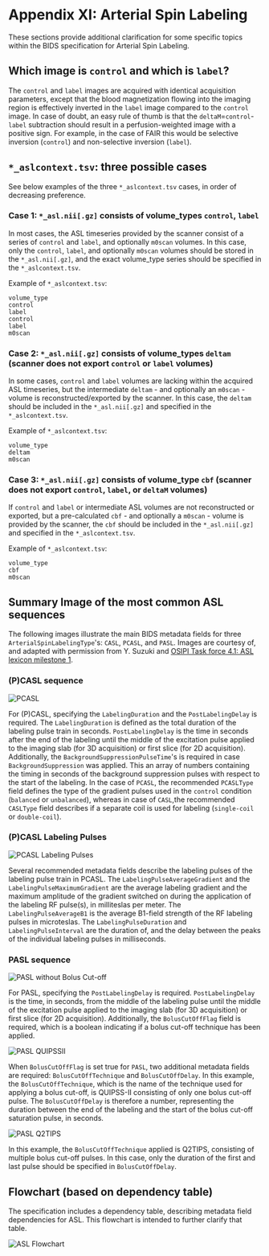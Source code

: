 # Appendix XI: Arterial Spin Labeling

These sections provide additional clarification for some specific topics within the BIDS specification for Arterial Spin Labeling.

## Which image is `control` and which is `label`?

The `control` and `label` images are acquired with identical acquisition parameters,
except that the blood magnetization flowing into the imaging region is effectively inverted
in the `label` image compared to the `control` image.
In case of doubt, an easy rule of thumb is that the `deltaM`=`control`-`label` subtraction
should result in a perfusion-weighted image with a positive sign.
For example, in the case of FAIR this would be selective inversion (`control`)
and non-selective inversion (`label`).

## `*_aslcontext.tsv`: three possible cases

See below examples of the three `*_aslcontext.tsv` cases, in order of decreasing preference.

### Case 1: `*_asl.nii[.gz]` consists of volume_types `control`, `label`

In most cases, the ASL timeseries provided by the scanner consist of a series
of `control` and `label`, and optionally `m0scan` volumes. 
In this case, only the `control`, `label`, and optionally `m0scan` volumes should be stored in the `*_asl.nii[.gz]`, 
and the exact volume_type series should be specified in the `*_aslcontext.tsv`.

Example of `*_aslcontext.tsv`:

```Text
volume_type
control
label
control
label
m0scan
```

### Case 2: `*_asl.nii[.gz]` consists of volume_types `deltam` (scanner does not export `control` or `label` volumes)

In some cases, `control` and `label` volumes are lacking within the acquired ASL timeseries,
but the intermediate `deltam` - and optionally an `m0scan` -
volume is reconstructed/exported by the scanner.
In this case, the `deltam` should be included in the `*_asl.nii[.gz]` and specified in the `*_aslcontext.tsv`.

Example of `*_aslcontext.tsv`:

```Text
volume_type
deltam
m0scan
```

### Case 3: `*_asl.nii[.gz]` consists of volume_type `cbf` (scanner does not export `control`, `label`, or `deltaM` volumes)

If `control` and `label` or intermediate ASL volumes are not reconstructed or exported,
but a pre-calculated `cbf` - and optionally a `m0scan` - volume is provided by the scanner,
the `cbf` should be included in the `*_asl.nii[.gz]` and specified in the `*_aslcontext.tsv`.

Example of `*_aslcontext.tsv`:

```Text
volume_type
cbf
m0scan
```

## Summary Image of the most common ASL sequences

The following images illustrate the main BIDS metadata fields for three `ArterialSpinLabelingType`'s:
`CASL`, `PCASL`, and `PASL`.
Images are courtesy of, and adapted with permission from
Y. Suzuki and [OSIPI Task force 4.1: ASL lexicon milestone 1](https://www.osipi.org/task-force-4-1/).

### (P)CASL sequence

![PCASL](../04-modality-specific-files/images/asl_pcasl_sequence.png)

For (P)CASL, specifying the `LabelingDuration` and the `PostLabelingDelay` is required.
The `LabelingDuration` is defined as the total duration of the labeling pulse train in seconds.
`PostLabelingDelay` is the time in seconds after the end of the labeling until the middle of the excitation pulse applied
to the imaging slab (for 3D acquisition) or first slice (for 2D acquisition).
Additionally, the `BackgroundSuppressionPulseTime`'s is required in case `BackgroundSuppression` was applied.
This an array of numbers containing the timing in seconds of the background suppression pulses
with respect to the start of the labeling.
In the case of `PCASL`, the recommended `PCASLType` field defines the type of the gradient pulses
used in the `control` condition (`balanced` or `unbalanced`),
whereas in case of `CASL`,the recommended `CASLType` field describes if a separate coil is used for labeling
(`single-coil` or `double-coil`).

### (P)CASL Labeling Pulses

![PCASL Labeling Pulses](../04-modality-specific-files/images/asl_pcasl_labeling_pulses.png)

Several recommended metadata fields describe the labeling pulses of the labeling pulse train in PCASL.
The `LabelingPulseAverageGradient` and the `LabelingPulseMaximumGradient` are the average labeling gradient
and the maximum amplitude of the gradient switched on during the application of the labeling RF pulse(s),
in milliteslas per meter.
The `LabelingPulseAverageB1` is the average B1-field strength of the RF labeling pulses in microteslas.
The `LabelingPulseDuration` and `LabelingPulseInterval` are the duration of,
and the delay between the peaks of the individual labeling pulses in milliseconds.

### PASL sequence

![PASL without Bolus Cut-off](../04-modality-specific-files/images/asl_pasl_boluscutoff_false.png)

For PASL, specifying the `PostLabelingDelay` is required.
`PostLabelingDelay` is the time, in seconds, from the middle of the labeling pulse until the middle of
the excitation pulse applied to the imaging slab (for 3D acquisition) or first slice (for 2D acquisition).
Additionally, the `BolusCutOffFlag` field is required,
which is a boolean indicating if a bolus cut-off technique has been applied.

![PASL QUIPSSII](../04-modality-specific-files/images/asl_pasl_boluscutoff_true_quipssII.png)

When `BolusCutOffFlag` is set true for `PASL`, two additional metadata fields are required:
`BolusCutOffTechnique` and `BolusCutOffDelay`.
In this example, the `BolusCutOffTechnique`, which is the name of the technique used for applying a bolus cut-off,
is QUIPSS-II consisting of only one bolus cut-off pulse.
The `BolusCutOffDelay` is therefore a number, representing the duration between the end of the labeling and the start of the bolus cut-off saturation pulse, in seconds.

![PASL Q2TIPS](../04-modality-specific-files/images/asl_pasl_boluscutoff_true_q2tips.png)

In this example, the `BolusCutOffTechnique` applied is Q2TIPS, consisting of multiple bolus cut-off pulses.
In this case, only the duration of the first and last pulse should be specified in `BolusCutOffDelay`.

## Flowchart (based on dependency table)

The specification includes a dependency table, describing metadata field dependencies for ASL.
This flowchart is intended to further clarify that table.

![ASL Flowchart](../04-modality-specific-files/images/asl_flowchart.png)
